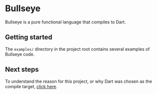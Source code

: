 # Bullseye
Bullseye is a pure functional language that compiles to Dart.

## Getting started
The `examples/` directory in the project root contains several examples of
Bullseye code.

## Next steps
To understand the reason for this project, or why Dart was chosen as the compile
target, [click here](rationale.md).
